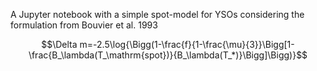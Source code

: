 A Jupyter notebook with a simple spot-model for YSOs considering the formulation from Bouvier et al. 1993

$$\Delta m=-2.5\log{\Bigg(1-\frac{f}{1-\frac{\mu}{3}}\Bigg[1-\frac{B_\lambda(T_\mathrm{spot})}{B_\lambda(T_*)}\Bigg]\Bigg)}$$
